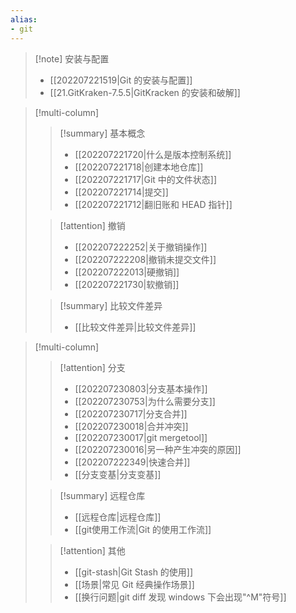 ```yaml
---
alias:
- git
---
```


> [!note] 安装与配置 
> - [[202207221519\|Git 的安装与配置]]
> - [[21.GitKraken-7.5.5|GitKracken 的安装和破解]]

> [!multi-column]
> > [!summary] 基本概念
> > - [[202207221720\|什么是版本控制系统]]
> > - [[202207221718\|创建本地仓库]] 
> > - [[202207221717\|Git 中的文件状态]]
> > - [[202207221714\|提交]]
> > - [[202207221712\|翻旧账和 HEAD 指针]]
> 
> > [!attention] 撤销
> > - [[202207222252|关于撤销操作]] 
> > - [[202207222208|撤销未提交文件]] 
> > - [[202207222013|硬撤销]] 
> > - [[202207221730|软撤销]] 
> 
> > [!summary] 比较文件差异
> > - [[比较文件差异\|比较文件差异]]

> [!multi-column]
> > [!attention] 分支
> > - [[202207230803\|分支基本操作]]
> > - [[202207230753\|为什么需要分支]]
> > - [[202207230717\|分支合并]]
> > - [[202207230018\|合并冲突]]
> > - [[202207230017\|git mergetool]]
> > - [[202207230016\|另一种产生冲突的原因]]
> > - [[202207222349\|快速合并]]
> > - [[分支变基\|分支变基]] 
> 
> > [!summary] 远程仓库
> > - [[远程仓库\|远程仓库]]
> > - [[git使用工作流\|Git 的使用工作流]]
> 
> > [!attention] 其他
> > - [[git-stash\|Git Stash 的使用]]
> > - [[场景\|常见 Git 经典操作场景]]
> > - [[换行问题|git diff 发现 windows 下会出现"^M"符号]]



